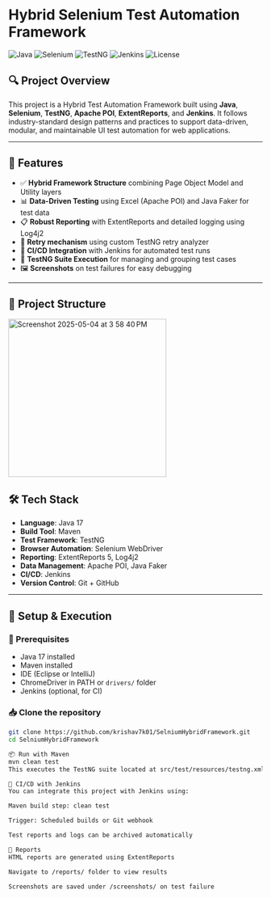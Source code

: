 # Hybrid Selenium Test Automation Framework

![Java](https://img.shields.io/badge/Java-17-blue.svg)
![Selenium](https://img.shields.io/badge/Selenium-4.31.0-green.svg)
![TestNG](https://img.shields.io/badge/TestNG-7.11.0-yellow.svg)
![Jenkins](https://img.shields.io/badge/CI-Jenkins-blue.svg)
![License](https://img.shields.io/badge/license-MIT-brightgreen.svg)

## 🔍 Project Overview

This project is a Hybrid Test Automation Framework built using **Java**, **Selenium**, **TestNG**, **Apache POI**, **ExtentReports**, and **Jenkins**. It follows industry-standard design patterns and practices to support data-driven, modular, and maintainable UI test automation for web applications.

---

## 🚀 Features

- ✅ **Hybrid Framework Structure** combining Page Object Model and Utility layers
- 📊 **Data-Driven Testing** using Excel (Apache POI) and Java Faker for test data
- 📋 **Robust Reporting** with ExtentReports and detailed logging using Log4j2
- 🔁 **Retry mechanism** using custom TestNG retry analyzer
- 🤖 **CI/CD Integration** with Jenkins for automated test runs
- 🧪 **TestNG Suite Execution** for managing and grouping test cases
- 🖼️ **Screenshots** on test failures for easy debugging

---

## 📁 Project Structure
<img width="313" alt="Screenshot 2025-05-04 at 3 58 40 PM" src="https://github.com/user-attachments/assets/3beb5de0-436a-4b0d-9dd8-92773ee19793" />

## 🛠️ Tech Stack

- **Language**: Java 17
- **Build Tool**: Maven
- **Test Framework**: TestNG
- **Browser Automation**: Selenium WebDriver
- **Reporting**: ExtentReports 5, Log4j2
- **Data Management**: Apache POI, Java Faker
- **CI/CD**: Jenkins
- **Version Control**: Git + GitHub

---

## 🔧 Setup & Execution

### 📌 Prerequisites

- Java 17 installed
- Maven installed
- IDE (Eclipse or IntelliJ)
- ChromeDriver in PATH or `drivers/` folder
- Jenkins (optional, for CI)

### 📥 Clone the repository

```bash
git clone https://github.com/krishav7k01/SelniumHybridFramework.git
cd SelniumHybridFramework

📦 Run with Maven
mvn clean test
This executes the TestNG suite located at src/test/resources/testng.xml.

🧪 CI/CD with Jenkins
You can integrate this project with Jenkins using:

Maven build step: clean test

Trigger: Scheduled builds or Git webhook

Test reports and logs can be archived automatically

📄 Reports
HTML reports are generated using ExtentReports

Navigate to /reports/ folder to view results

Screenshots are saved under /screenshots/ on test failure



